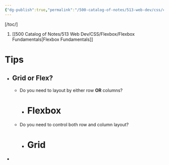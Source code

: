 ```yaml
---
{"dg-publish":true,"permalink":"/500-catalog-of-notes/513-web-dev/css/css-notes/"}
---
```


[/toc/]
1. [[500 Catalog of Notes/513 Web Dev/CSS/Flexbox/Flexbox Fundamentals\|Flexbox Fundamentals]]


# Tips
- ## Grid or Flex?
	- Do you need to layout by either row **OR** columns?  
		- # Flexbox
	- Do you need to control both row and column layout? 
		- # Grid
- 